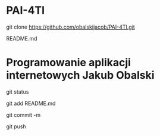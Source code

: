 # PAI-4TI

git clone https://github.com/obalskijacob/PAI-4TI.git


README.md

# Programowanie aplikacji internetowych Jakub Obalski		

git status

git add README.md

git commit -m 

git push

